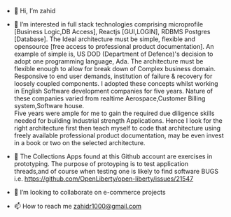 - 👋 Hi, I’m zahid

- 👀 I’m interested in full stack technologies comprising microprofile [Business Logic,DB Access], Reactjs [GUI,LOGIN], RDBMS Postgres [Database].
      The Ideal architecture must be simple, flexible and opensource [free access to professional product documentation].
      An example of simple is, US DOD (Department of Defence)'s decision to adopt one programming language, Ada.
      The architecture must be flexible enough to allow for break down of Complex business domain.
      Responsive to end user demands, institution of failure & recovery for loosely coupled components.
      I adopted these concepts whilst working in English Software development companies for five years.
      Nature of these companies varied from realtime Aerospace,Customer Billing system,Software house.  
      Five years were ample for me to gain the required due diligence skills needed for building Industrial strength Applications.
      Hence I look for the right architecture first then teach myself to code that architecture using freely available
      professional product documentation, may be even invest in a book or two on the selected architecture.

- 🌱 The Collections Apps found at this Github account are exercises in prototyping.
      The purpose of protoyping is to test application threads,and of course when testing one is likely to find software BUGS i.e.
      https://github.com/OpenLiberty/open-liberty/issues/21547
 
- 💞️ I’m looking to collaborate on  e-commerce projects      
- 📫 How to reach me zahidr1000@gmail.com

<!---
zahidr/zahidr is a ✨ special ✨ repository because its `README.md` (this file) appears on your GitHub profile.
You can click the Preview link to take a look at your changes.
--->
